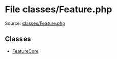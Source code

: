 File classes/Feature.php
=========

Source: [classes/Feature.php](https://github.com/PrestaShop/PrestaShop/blob/1.5.4.0/classes/Feature.php)


Classes
-------

* [FeatureCore](class.FeatureCore.md)

